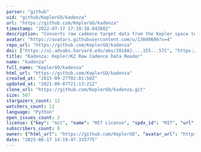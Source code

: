 ```yaml
---
parser: "github"
uid: "github/KeplerGO/kadenza"
url: "https://github.com/KeplerGO/kadenza"
timestamp: "2022-07-17 17:19:10.843602"
description: "Converts raw cadence target data from the Kepler space telescope into astronomer-friendly FITS files."
avatar: "https://avatars.githubusercontent.com/u/13040606?v=4"
repo_url: "https://github.com/KeplerGO/kadenza"
doi: ["https://ui.adsabs.harvard.edu/abs/2018AJ....155...57C", "https://ui.adsabs.harvard.edu/abs/2018ascl.soft03005B/abstract"]
title: "Kadenza: Kepler/K2 Raw Cadence Data Reader"
name: "kadenza"
full_name: "KeplerGO/kadenza"
html_url: "https://github.com/KeplerGO/kadenza"
created_at: "2015-09-27T02:01:50Z"
updated_at: "2021-09-07T21:13:21Z"
clone_url: "https://github.com/KeplerGO/kadenza.git"
size: 567
stargazers_count: 12
watchers_count: 12
language: "Python"
open_issues_count: 2
license: {"key": "mit", "name": "MIT License", "spdx_id": "MIT", "url": "https://api.github.com/licenses/mit", "node_id": "MDc6TGljZW5zZTEz"}
subscribers_count: 8
owner: {"html_url": "https://github.com/KeplerGO", "avatar_url": "https://avatars.githubusercontent.com/u/13040606?v=4", "login": "KeplerGO", "type": "Organization"}
date: "2023-06-17 14:19:47.335775"
---
```

